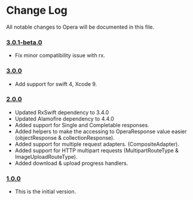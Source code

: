 # Change Log
All notable changes to Opera will be documented in this file.

### [3.0.1-beta.0](https://github.com/xmartlabs/Opera/releases/tag/3.0.1-beta.0)

* Fix minor compatibility issue with rx.

### [3.0.0](https://github.com/xmartlabs/Opera/releases/tag/3.0.0)

* Add support for swift 4, Xcode 9.

### [2.0.0](https://github.com/xmartlabs/Opera/releases/tag/2.0.0)
<!-- Released on 2017-05-15. -->

* Updated RxSwift dependency to 3.4.0
* Updated Alamofire dependency to 4.4.0
* Added support for Single and Completable responses.
* Added helpers to make the accessing to OperaResponse value easier (objectResponse & collectionResponse).
* Added support for multiple request adapters. (CompositeAdapter).
* Added support for HTTP multipart requests (MultipartRouteType & ImageUploadRouteType).
* Added download & upload progress handlers.

### [1.0.0](https://github.com/xmartlabs/Opera/releases/tag/1.0.0)
<!-- Released on 2016-01-20. -->

* This is the initial version.

[xmartlabs]: https://xmartlabs.com
